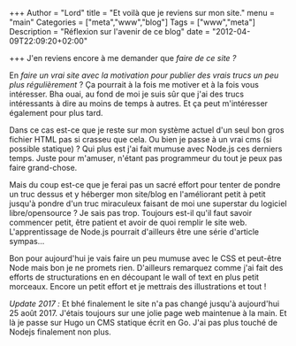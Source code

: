 +++
Author = "Lord"
title = "Et voilà que je reviens sur mon site."
menu = "main"
Categories = ["meta","www","blog"]
Tags = ["www","meta"]
Description = "Réflexion sur l'avenir de ce blog"
date = "2012-04-09T22:09:20+02:00"

+++
J'en reviens encore à me demander que *faire de ce site ?*

En *faire un vrai site avec la motivation pour publier des vrais trucs un peu plus régulièrement* ?
Ça pourrait à la fois me motiver et à la fois vous intéresser.
Bha ouai, au fond de moi je suis sûr que j'ai des trucs intéressants à dire au moins de temps à autres.
Et ça peut m'intéresser également pour plus tard.

Dans ce cas est-ce que je reste sur mon système actuel d'un seul bon gros fichier HTML pas si crasseu que cela.
Ou bien je passe à un vrai cms (si possible statique) ? Qui plus est j'ai fait mumuse avec Node.js ces derniers temps.
Juste pour m'amuser, n'étant pas programmeur du tout je peux pas faire grand-chose.

Mais du coup est-ce que je ferai pas un sacré effort pour tenter de pondre un truc dessus et y héberger mon site/blog en l'améliorant petit à petit jusqu'à pondre d'un truc miraculeux faisant de moi une superstar du logiciel libre/opensource ?
Je sais pas trop.
Toujours est-il qu'il faut savoir commencer petit, être patient et avoir de quoi remplir le site web.
L'apprentissage de Node.js pourrait d'ailleurs être une série d'article sympas…

Bon pour aujourd'hui je vais faire un peu mumuse avec le CSS et peut-être Node mais bon je ne promets rien.
D'ailleurs remarquez comme j'ai fait des efforts de structurations en en découpant le wall of text en plus petit morceaux.
Encore un petit effort et je mettrais des illustrations et tout !

*Update 2017 :*
Et bhé finalement le site n'a pas changé jusqu'à aujourd'hui 25 août 2017.
J'étais toujours sur une jolie page web maintenue à la main.
Et là je passe sur Hugo un CMS statique écrit en Go.
J'ai pas plus touché de Nodejs finalement non plus.

